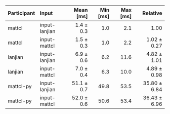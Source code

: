 | Participant | Input | Mean [ms] | Min [ms] | Max [ms] | Relative |
|:---|:---|---:|---:|---:|---:|
| mattcl | input-lanjian | 1.4 ± 0.3 | 1.0 | 2.1 | 1.00 |
| mattcl | input-mattcl | 1.5 ± 0.3 | 1.0 | 2.2 | 1.02 ± 0.27 |
| lanjian | input-lanjian | 6.9 ± 0.6 | 6.2 | 11.6 | 4.82 ± 1.01 |
| lanjian | input-mattcl | 7.0 ± 0.4 | 6.3 | 10.0 | 4.89 ± 0.98 |
| mattcl-py | input-lanjian | 51.1 ± 0.7 | 49.8 | 53.5 | 35.80 ± 6.84 |
| mattcl-py | input-mattcl | 52.0 ± 0.6 | 50.6 | 53.4 | 36.43 ± 6.96 |
